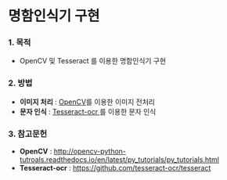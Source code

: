 # 명함인식기 구현
### 1. 목적

- OpenCV 및 Tesseract 를 이용한 명함인식기 구현



### 2. 방법

- **이미지 처리** : [OpenCV](http://opencv-python-tutroals.readthedocs.io/en/latest/py_tutorials/py_tutorials.html)를 이용한 이미지 전처리
- **문자 인식** : [Tesseract-ocr ](https://github.com/tesseract-ocr/tesseract)를 이용한 문자 인식



### 3. 참고문헌

- **OpenCV** : http://opencv-python-tutroals.readthedocs.io/en/latest/py_tutorials/py_tutorials.html
- **Tesseract-ocr** : https://github.com/tesseract-ocr/tesseract